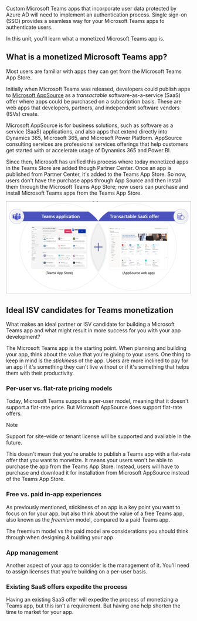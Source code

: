 Custom Microsoft Teams apps that incorporate user data protected by Azure AD will need to implement an authentication process. Single sign-on (SSO) provides a seamless way for your Microsoft Teams apps to authenticate users.

In this unit, you'll learn what a monetized Microsoft Teams app is.

## What is a monetized Microsoft Teams app?

Most users are familiar with apps they can get from the Microsoft Teams App Store.

Initially when Microsoft Teams was released, developers could publish apps to [Microsoft AppSource](https://appsource.microsoft.com/) as a *transactable* software-as-a-service (SaaS) offer where apps could be purchased on a subscription basis. These are web apps that developers, partners, and independent software vendors (ISVs) create.

Microsoft AppSource is for business solutions, such as software as a service (SaaS) applications, and also apps that extend directly into Dynamics 365, Microsoft 365, and Microsoft Power Platform. AppSource consulting services are professional services offerings that help customers get started with or accelerate usage of Dynamics 365 and Power BI.

Since then, Microsoft has unified this process where today monetized apps in the Teams Store are added though Partner Center. Once an app is published from Partner Center, it's added to the Teams App Store. So now, users don't have the purchase apps through App Source and then install them through the Microsoft Teams App Store; now users can purchase and install Microsoft Teams apps from the Teams App Store.

![Diagram of the relationship between the Microsoft Teams App Store & Microsoft AppSource.](../media/02-teams-app-store-appsource.png)

## Ideal ISV candidates for Teams monetization

What makes an ideal partner or ISV candidate for building a Microsoft Teams app and what might result in more success for you with your app development?

The Microsoft Teams app is the starting point. When planning and building your app, think about the value that you're giving to your users. One thing to keep in mind is the *stickiness* of the app. Users are more inclined to pay for an app if it's something they can't live without or if it's something that helps them with their productivity.

### Per-user vs. flat-rate pricing models

Today, Microsoft Teams supports a per-user model, meaning that it doesn't support a flat-rate price. But Microsoft AppSource does support flat-rate offers.

> [!NOTE]
> Support for site-wide or tenant license will be supported and available in the future.

This doesn't mean that you're unable to publish a Teams app with a flat-rate offer that you want to monetize. It means your users won't be able to purchase the app from the Teams App Store. Instead, users will have to purchase and download it for installation from Microsoft AppSource instead of the Teams App Store.

### Free vs. paid in-app experiences

As previously mentioned, stickiness of an app is a key point you want to focus on for your app, but also think about the value of a free Teams app, also known as the *freemium* model, compared to a paid Teams app.

The freemium model vs the paid model are considerations you should think through when designing & building your app.

### App management

Another aspect of your app to consider is the management of it. You'll need to assign licenses that you're building on a per-user basis.

### Existing SaaS offers expedite the process

Having an existing SaaS offer will expedite the process of monetizing a Teams app, but this isn't a requirement. But having one help shorten the time to market for your app.
